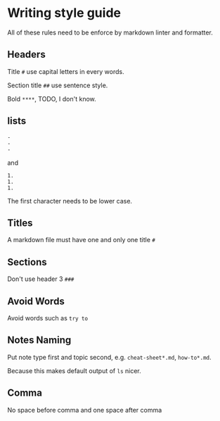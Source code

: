 # Writing style guide

All of these rules need to be enforce by markdown linter and formatter.

## Headers

Title `#` use capital letters in every words.

Section title `##` use sentence style.

Bold `****`, TODO, I don't know.

## lists

```
-
-
-
```

and

```
1.
1.
1.
```

The first character needs to be lower case.

## Titles

A markdown file must have one and only one title `#`

## Sections

Don't use header 3 `###`

## Avoid Words

Avoid words such as `try to`

## Notes Naming

Put note type first and topic second, e.g. `cheat-sheet*.md`, `how-to*.md`.

Because this makes default output of `ls` nicer.

## Comma

No space before comma and one space after comma
